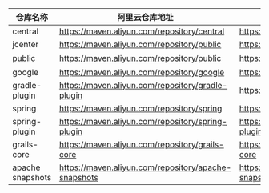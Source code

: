 <!--
 * @Descripttion: 
 * @Author: guox
 * @Date: 2020-09-22 09:35:08
 * @LastEditors: guox
-->
| 仓库名称| 阿里云仓库地址| 阿里云仓库地址(老版)| 源地址|
|-|-|-|-|
| central| https://maven.aliyun.com/repository/central| https://maven.aliyun.com/nexus/content/repositories/central| https://repo1.maven.org/maven2/|
| jcenter| https://maven.aliyun.com/repository/public| https://maven.aliyun.com/nexus/content/repositories/jcenter| http://jcenter.bintray.com/|
| public| https://maven.aliyun.com/repository/public| https://maven.aliyun.com/nexus/content/groups/public| central仓和jcenter仓的聚合仓|
| google| https://maven.aliyun.com/repository/google| https://maven.aliyun.com/nexus/content/repositories/spring| https://maven.google.com/|
| gradle-plugin| https://maven.aliyun.com/repository/gradle-plugin| https://maven.aliyun.com/nexus/content/repositories/google| https://plugins.gradle.org/m2/|
| spring| https://maven.aliyun.com/repository/spring| https://maven.aliyun.com/nexus/content/repositories/google| http://repo.spring.io/libs-milestone/|
| spring-plugin| https://maven.aliyun.com/repository/spring-plugin| https://maven.aliyun.com/nexus/content/repositories/spring-plugin| http://repo.spring.io/|plugins-release/|
| grails-core| https://maven.aliyun.com/repository/grails-core| https://maven.aliyun.com/nexus/content/repositories/grails-core| https://repo.grails.org/grails/core|
| apache snapshots| https://maven.aliyun.com/repository/apache-snapshots| https://maven.aliyun.com/nexus/content/repositories/apache-snapshots| https://repository.apache.org/snapshots/|
